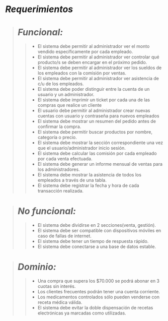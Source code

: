 ﻿# ***Requerimientos***

># ***Funcional:*** 
>>* El sistema debe permitir al administrador ver el monto vendido específicamente por cada empleado.
>>* El sistema debe permitir al administrador ver  controlar qué producto/s se deben encargar en el próximo pedido.
>>* El sistema debe permitir al administrador ver los sueldos de los empleados con la comisión por ventas.
>>* El sistema debe permitir al administrador ver asistencia de c/u de los empleados.
>>* El sistema debe poder distinguir entre la cuenta de un usuario y un administrador.
>>* El sistema debe imprimir un ticket por cada una de las compras que realice un cliente
>>* El usuario debe permitir al administrador crear nuevas cuentas con usuario y contraseña para nuevos empleados
>>* El sistema debe mostrar un resumen del pedido antes de confirmar la compra.
>>* El sistema debe permitir buscar productos por nombre, categoría o precio.
>>* El sistema debe mostrar la sección correspondiente una vez que el usuario/administrador inicio sesión.
>>* El sistema debe calcular las comisión por cada empleado por cada venta efectuada.
>>* El sistema debe generar un informe mensual de ventas para los administradores.
>>* El sistema debe mostrar la asistencia de todos los empleados a través de una tabla.
>>* El sistema debe registrar la fecha y hora de cada transacción realizada.


># ***No funcional:***
>>* El sistema debe dividirse en 2 secciones(venta, gestión).
>>* El sistema debe ser compatible con dispositivos móviles en caso de fallas de internet.
>>* El sistema debe tener un tiempo de respuesta rápido.
>>* El sistema debe conectarse a una base de datos estable.

># ***Dominio:***
>>* Una compra que supera los $70.000 se podrá abonar en 3 cuotas sin interés.
>>* Los clientes frecuentes podrán tener una cuenta corriente.
>>* Los medicamentos controlados sólo pueden venderse con receta médica válida.
>>* El sistema debe evitar la doble dispensación de recetas electrónicas ya marcadas como utilizadas.

